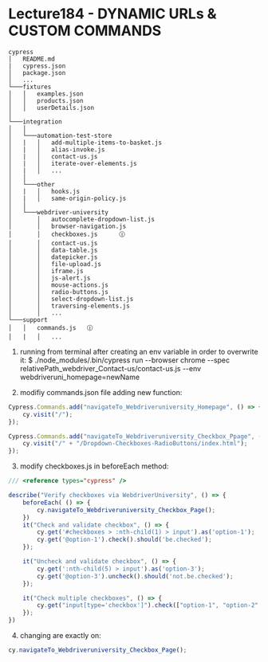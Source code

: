 # Lecture184 - DYNAMIC URLs & CUSTOM COMMANDS

```
cypress
│   README.md
|   cypress.json
│   package.json    
│   ...
└───fixtures
│   │   examples.json   
│   │   products.json      
│   │   userDetails.json    
│   
└───integration 
│   │   
│   └───automation-test-store
│   |   │   add-multiple-items-to-basket.js
│   |   │   alias-invoke.js
│   |   │   contact-us.js
│   |   │   iterate-over-elements.js   
│   |   │   ...
│   │   
│   └───other
│   |   │   hooks.js
│   |   │   same-origin-policy.js
│   │ 
│   └───webdriver-university
│       │   autocomplete-dropdown-list.js  
│       │   browser-navigation.js  
│       │   checkboxes.js      🕧         
│       │   contact-us.js
│       │   data-table.js
│       │   datepicker.js
│       │   file-upload.js
│       │   iframe.js  
│       │   js-alert.js
│       │   mouse-actions.js 
│       │   radio-buttons.js
│       │   select-dropdown-list.js
│       │   traversing-elements.js
│       │   ...
└───support
│   │   commands.js   🕧
│   |   │   ...
```

1. running from terminal after creating an env variable in order to overwrite it:
$ ./node_modules/.bin/cypress run --browser chrome --spec relativePath_webdriver_Contact-us/contact-us.js --env webdriveruni_homepage=newName

2. modifiy commands.json file adding new function:
```javascript
Cypress.Commands.add("navigateTo_Webdriveruniversity_Homepage", () => {
    cy.visit("/");
});

Cypress.Commands.add("navigateTo_Webdriveruniversity_Checkbox_Ppage", () => {
    cy.visit("/" + "/Dropdown-Checkboxes-RadioButtons/index.html");
});
```

3. modify checkboxes.js in beforeEach method:
```javascript
/// <reference types="cypress" />

describe("Verify checkboxes via WebdriverUniversity", () => {
    beforeEach( () => {
        cy.navigateTo_Webdriveruniversity_Checkbox_Page();
    })
    it("Check and validate checkbox", () => {
        cy.get('#checkboxes > :nth-child(1) > input').as('option-1');
        cy.get('@option-1').check().should('be.checked');
    });

    it("Uncheck and validate checkbox", () => {
        cy.get(':nth-child(5) > input').as('option-3');
        cy.get('@option-3').uncheck().should('not.be.checked');
    });

    it("Check multiple checkboxes", () => {
        cy.get("input[type='checkbox']").check(["option-1", "option-2", "option-3", "option-4"]).should('be.checked');        
    });
})
```

4. changing are exactly on:
```javascript
cy.navigateTo_Webdriveruniversity_Checkbox_Page();
```